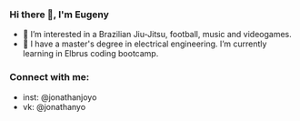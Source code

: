 ### Hi there 👋, I'm Eugeny
- 👀 I’m interested in a Brazilian Jiu-Jitsu, football, music and videogames.
- 🌱 I have a master's degree in electrical engineering. I’m currently learning in Elbrus coding bootcamp.

### Connect with me:
- inst: @jonathanjoyo
- vk: @jonathanyo

